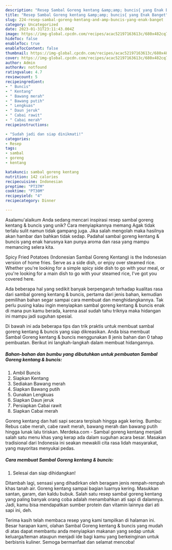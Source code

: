 ```yaml
---
description: "Resep Sambal Goreng kentang &amp;amp; buncis{ yang Enak Banget"
title: "Resep Sambal Goreng kentang &amp;amp; buncis{ yang Enak Banget"
slug: 224-resep-sambal-goreng-kentang-and-amp-buncis-yang-enak-banget
category: Uncategorized
date: 2023-01-31T23:11:43.004Z
image: https://img-global.cpcdn.com/recipes/acac52197163613c/680x482cq70/sambal-goreng-kentang-buncis-foto-resep-utama.jpg
hideToc: false
enableToc: true
enableTocContent: false
thumbnail: https://img-global.cpcdn.com/recipes/acac52197163613c/680x482cq70/sambal-goreng-kentang-buncis-foto-resep-utama.jpg
cover: https://img-global.cpcdn.com/recipes/acac52197163613c/680x482cq70/sambal-goreng-kentang-buncis-foto-resep-utama.jpg
author: Admin
authorAv: notfound
ratingvalue: 4.7
reviewcount: 5
recipeingredient:
- " Buncis"
- " Kentang"
- " Bawang merah"
- " Bawang putih"
- " Lengkuas"
- " Daun jeruk"
- " Cabai rawit"
- " Cabai merah"
recipeinstructions:

- "Sudah jadi dan siap dinikmati!"
categories:
- Resep
tags:
- sambal
- goreng
- kentang

katakunci: sambal goreng kentang 
nutrition: 142 calories
recipecuisine: Indonesian
preptime: "PT37M"
cooktime: "PT30M"
recipeyield: "4"
recipecategory: Dinner

---
```



Asalamu'alaikum Anda sedang mencari inspirasi resep sambal goreng kentang &amp; buncis yang unik? Cara menyiapkannya memang Agak tidak terlalu sulit namun tidak gampang juga. Jika salah mengolah maka hasilnya akan hambar dan bahkan tidak sedap. Padahal sambal goreng kentang &amp; buncis yang enak harusnya kan punya aroma dan rasa yang mampu memancing selera kita.


Spicy Fried Potatoes (Indonesian Sambal Goreng Kentang) is the Indonesian version of home fries. Serve as a side dish, or enjoy over steamed rice. Whether you&#39;re looking for a simple spicy side dish to go with your meal, or you&#39;re looking for a main dish to go with your steamed rice, I&#39;ve got you covered here.

Ada beberapa hal yang sedikit banyak berpengaruh terhadap kualitas rasa dari sambal goreng kentang &amp; buncis, pertama dari jenis bahan, kemudian pemilihan bahan segar sampai cara membuat dan menghidangkannya. Tak perlu pusing kalau ingin menyiapkan sambal goreng kentang &amp; buncis enak di mana pun kamu berada, karena asal sudah tahu triknya maka hidangan ini mampu jadi suguhan spesial.


Di bawah ini ada beberapa tips dan trik praktis untuk membuat sambal goreng kentang &amp; buncis yang siap dikreasikan. Anda bisa membuat Sambal Goreng kentang &amp; buncis menggunakan 8 jenis bahan dan 0 tahap pembuatan. Berikut ini langkah-langkah dalam membuat hidangannya.

<!--inarticleads1-->

##### Bahan-bahan dan bumbu yang dibutuhkan untuk pembuatan Sambal Goreng kentang &amp; buncis:

1. Ambil  Buncis
1. Siapkan  Kentang
1. Sediakan  Bawang merah
1. Siapkan  Bawang putih
1. Gunakan  Lengkuas
1. Siapkan  Daun jeruk
1. Persiapkan  Cabai rawit
1. Siapkan  Cabai merah


Goreng kentang dan hati sapi secara terpisah hingga agak kering. Bumbu: Rebus cabe merah, cabe rawit merah, bawang merah dan bawang putih hingga lunak lalu tiriskan. Merdeka.com - Sambal goreng kentang menjadi salah satu menu khas yang kerap ada dalam suguhan acara besar. Masakan tradisional dari Indonesia ini seakan mewakili cita rasa lidah masyarakat, yang mayoritas menyukai pedas. 

<!--inarticleads2-->

##### Cara membuat Sambal Goreng kentang &amp; buncis:


1. Selesai dan siap dihidangkan!

Ditambah lagi, sensasi yang dihadirkan oleh beragam jenis rempah-rempah khas tanah air. Goreng kentang sampai bagian luarnya kering. Masukkan santan, garam, dan kaldu bubuk. Salah satu resep sambal goreng kentang yang paling banyak orang coba adalah menambahkan ati sapi di dalamnya. Jadi, kamu bisa mendapatkan sumber protein dan vitamin lainnya dari ati sapi ini, deh. 

Terima kasih telah membaca resep yang kami tampilkan di halaman ini. Besar harapan kami, olahan Sambal Goreng kentang &amp; buncis yang mudah di atas dapat membantu anda menyiapkan makanan yang sedap untuk keluarga/teman ataupun menjadi ide bagi kamu yang berkeinginan untuk berbisnis kuliner. Semoga bermanfaat dan selamat mencoba!

